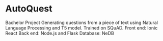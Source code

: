 # AutoQuest
Bachelor Project
Generating questions from a piece of text using Natural Language Processing and T5 model.
Trained on SQuAD.
Front end: Ionic React
Back end: Node.js and Flask
Database: NeDB
